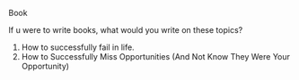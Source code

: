 Book

If u were to write books, what would you write on these topics?
1. How to successfully fail in life.
2. How to Successfully Miss Opportunities (And Not Know They Were Your Opportunity)

